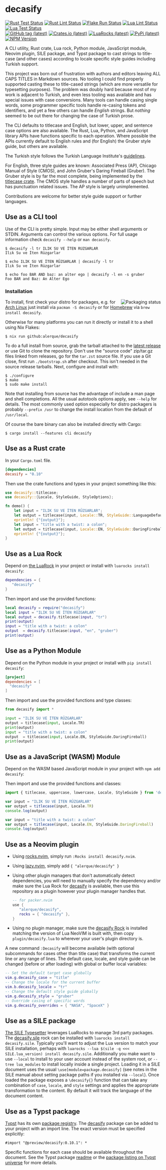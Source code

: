 # decasify

[![Rust Test Status](https://img.shields.io/github/actions/workflow/status/alerque/decasify/rust_test.yml?branch=master&label=Rust+Test&logo=Rust)](https://github.com/alerque/decasify/actions/workflows/rust_test.yml)
[![Rust Lint Status](https://img.shields.io/github/actions/workflow/status/alerque/decasify/rust_lint.yml?branch=master&label=Rust+Lint&logo=Rust)](https://github.com/alerque/decasify/actions/workflows/rust_list.yml)
[![Flake Run Status](https://img.shields.io/github/actions/workflow/status/alerque/decasify/nix.yml?branch=master&label=Flake&logo=NixOS)](https://github.com/alerque/decasify/actions/workflows/nix.yml)
[![Lua Lint Status](https://img.shields.io/github/actions/workflow/status/alerque/decasify/luacheck.yml?branch=master&label=Luacheck&logo=Lua)](https://github.com/alerque/decasify/actions/workflows/luacheck.yml)
[![Lua Test Status](https://img.shields.io/github/actions/workflow/status/alerque/decasify/busted.yml?branch=master&label=Busted&logo=Lua)](https://github.com/alerque/decasify/actions/workflows/busted.yml)  
[![GitHub tag (latest)](https://img.shields.io/github/v/tag/alerque/decasify?logo=github&color=blue)](https://github.com/alerque/decasify/releases)
[![Crates.io (latest)](https://img.shields.io/crates/v/decasify?logo=rust&color=blue)](https://crates.io/crates/decasify)
[![LuaRocks (latest)](https://img.shields.io/luarocks/v/alerque/decasify?logo=lua&color=blue)][rock]
[![PyPi (latest)](https://img.shields.io/pypi/v/decasify?logo=python&color=blue)](https://pypi.org/project/decasify)
[![NPM Version](https://img.shields.io/npm/v/decasify?logo=npm&color=blue)](https://www.npmjs.com/package/decasify)

A CLI utility, Rust crate, Lua rock, Python module, JavaScript module, Neovim plugin, SILE package, and Typst package to cast strings to title-case (and other cases) according to locale specific style guides including Turkish support.

This project was born out of frustration with authors and editors leaving ALL CAPS TITLES in Markdown sources.
No tooling I could find properly supported casting these to title-cased strings (which are more versatile for typesetting purposes).
The problem was doubly hard because most of my work is adjacent to Turkish, and even less tooling was available and has special issues with case conversions.
Many tools can handle casing single words, some programmer specific tools handle re-casing tokens and identifiers, and yet a few others can handle *English* strings.
But *nothing* seemed to be out there for changing the case of Turkish prose.

The CLI defaults to titlecase and English, but lower, upper, and sentence case options are also available.
The Rust, Lua, Python, and JavaScript library APIs have functions specific to each operation.
Where possible the APIs currently default to English rules and (for English) the Gruber style guide, but others are available.

The Turkish style follows the Turkish Language Institute's [guidelines][tdk].

For English, three style guides are known: Associated Press (AP), Chicago Manual of Style (CMOS), and John Gruber's Daring Fireball (Gruber).
The Gruber style is by far the most complete, being implemented by the [titlecase crate][titlecase_crate].
The CMOS style handles a number of parts of speech but has punctuation related issues.
The AP style is largely unimplemented.

Contributions are welcome for better style guide support or further languages.

[tdk]: https://tdk.gov.tr/icerik/yazim-kurallari/buyuk-harflerin-kullanildigi-yerler/
[titlecase_crate]: https://crates.io/crates/titlecase

## Use as a CLI tool

Use of the CLI is pretty simple.
Input may be either shell arguments or STDIN.
Arguments can control the various options.
For full usage information check `decasify --help` or `man decasify`.

``` console
$ decasify -l tr ILIK SU VE İTEN RÜZGARLAR
Ilık Su ve İten Rüzgarlar

$ echo ILIK SU VE İTEN RÜZGARLAR | decasify -l tr
Ilık Su ve İten Rüzgarlar

$ echo foo BAR AND baz: an alter ego | decasify -l en -s gruber
Foo BAR and Baz: An Alter Ego
```

### Installation

<a href="https://repology.org/project/decasify/versions"><img src="https://repology.org/badge/vertical-allrepos/decasify.svg" align="right" alt="Packaging status"></a>
To install, first check your distro for packages, e.g. for [Arch Linux](https://archlinux.org/packages/extra/x86_64/decasify/) just install via `pacman -S decasify` or for [Homebrew](https://formulae.brew.sh/formula/decasify) via `brew install decasify`.

Otherwise for many platforms you can run it directly or install it to a shell using Nix Flakes:

``` console
$ nix run github:alerque/decasify
```

To do a full install from source, grab the tarball attached to the [latest release](https://github.com/alerque/decasify/releases/latest) or use Git to clone the repository.
Don't use the "source code" zip/tar.gz files linked from releases, go for the `tar.zst` source file.
If you use a Git close, first run `./bootstrap.sh` after checkout.
This isn't needed in the source release tarballs.
Next, configure and install with:

```console
$ ./configure
$ make
$ sudo make install
```

Note that installing from source has the advantage of include a man page and shell completions.
All the usual autotools options apply, see `--help` for details.
The most commonly used option especially for distro packagers is probably `--prefix /usr` to change the install location from the default of `/usr/local`.

Of course the bare binary can also be installed directly with Cargo:

```console
$ cargo install --features cli decasify
```

## Use as a Rust crate

In your `Cargo.toml` file.

```toml
[dependencies]
decasify = "0.10"
```

Then use the crate functions and types in your project something like this:

```rust
use decasify::titlecase;
use decasify::{Locale, StyleGuide, StyleOptions};

fn demo() {
    let input = "ILIK SU VE İTEN RÜZGARLAR";
    let output = titlecase(input, Locale::TR, StyleGuide::LanguageDefault, StyleOptions::default());
    eprintln! {"{output}"};
    let input = "title with a twist: a colon";
    let output = titlecase(input, Locale::EN, StyleGuide::DaringFireball, StyleOptions::default());
    eprintln! {"{output}"};
}
```

## Use as a Lua Rock

Depend on [the LuaRock][rock] in your project or install with `luarocks install decasify`:

```lua
dependencies = {
   "decasify"
}
```

Then import and use the provided functions:

```lua
local decasify = require("decasify")
local input = "ILIK SU VE İTEN RÜZGARLAR"
local output = decasify.titlecase(input, "tr")
print(output)
input = "title with a twist: a colon"
output  = decasify.titlecase(input, "en", "gruber")
print(output)
```

## Use as a Python Module

Depend on the Python module in your project or install with `pip install decasify`:

```toml
[project]
dependencies = [
  "decasify"
]
```

Then import and use the provided functions and type classes:

```python
from decasify import *

input = "ILIK SU VE İTEN RÜZGARLAR"
output = titlecase(input, Locale.TR)
print(output)
input = "title with a twist: a colon"
output  = titlecase(input, Locale.EN, StyleGuide.DaringFireball)
print(output)
```

## Use as a JavaScript (WASM) Module

Depend on the WASM based JavaScript module in your project with `npm add decasify`:

Then import and use the provided functions and classes:

```javascript
import { titlecase, uppercase, lowercase, Locale, StyleGuide } from 'decasify';

var input = "ILIK SU VE İTEN RÜZGARLAR"
var output = titlecase(input, Locale.TR)
console.log(output)

var input = "title with a twist: a colon"
var output = titlecase(input, Locale.EN, StyleGuide.DaringFireball)
console.log(output)
```

## Use as a Neovim plugin

* Using [rocks.nvim](https://github.com/nvim-neorocks/rocks.nvim), simply run `:Rocks install decasify.nvim`.

* Using [lazy.nvim](https://lazy.folke.io/), simply add `{ "alerque/decasify" }`

* Using other plugin managers that don't automatically detect dependencies, you will need to manually specify the dependency and/or make sure the Lua Rock for [decasify](https://luarocks.org/modules/alerque/decasify) is available, then use this repository as a plugin however your plugin manager handles that.

    ```lua
    -- for packer.nvim
    use {
       "alerque/decasify",
       rocks = { "decasify" },
    }
    ```

* Using no plugin manager, make sure the [decasify Rock][rock] is installed matching the version of Lua NeoVIM is built with, then copy `plugin/decasify.lua` to wherever your user's plugin directory is.

A new command `:Decasify` will become available (with optional subcommands for cases other than title case) that transforms the current line or any range of lines.
The default case, locale, and style guide can be changed (before or after loading) with global or buffer local variables:

```lua
-- Set the default target case globally
vim.g.decasify_case = "title"
-- Change the locale for the current buffer
vim.b.decasify_locale = "tr"
-- Change the default style guide globally
vim.g.decasify_style = "gruber"
-- Override casing of specific words
vim.g.decasify_overrides = { "NASA", "SpaceX" }
```

## Use as a SILE package

[The SILE Typesetter](https://sile-typesetter.org/) leverages LuaRocks to manage 3rd party packages.
The [decasify.sile][rock.sile] rock can be installed with `luarocks install decasify.sile`.
Typically you'll want to adjust the Lua version to match your SILE installation, perhaps with `luarocks --lua $(sile -q <<< SILE.lua_version) install decasify.sile`.
Additionally you make want to use `--local` to install to your user account instead of the system root, or `--tree lua_modules` to install locally inside a single project.
Loading it in a SILE document uses the usual `\use[module=package.decasify]` (see notes in the SILE manual about setting package paths if you installed via `--local`).
Once loaded the package exposes a `\decasify{}` function that can take any combination of `case`, `locale`, and `style` settings and applies the appropriate transformation to the content.
By default it will track the language of the document content.

## Use as a Typst package

[Typst](https://typst.app/) has its own [package registry](https://typst.app/universe/).
The [decasify](https://typst.app/universe/package/decasify) package can be added to your project with an import line.
The exact version must be specified explicitly:

```typst
#import "@preview/decasify:0.10.1": *
```

Specific functions for each case should be available throughout the document.
See the Typst package [readme](typst/README.md) or the [package listing on Typst universe](https://typst.app/universe/package/decasify) for more details.

[rock]: http://luarocks.org/modules/alerque/decasify
[rock.sile]: http://luarocks.org/modules/alerque/decasify.sile
